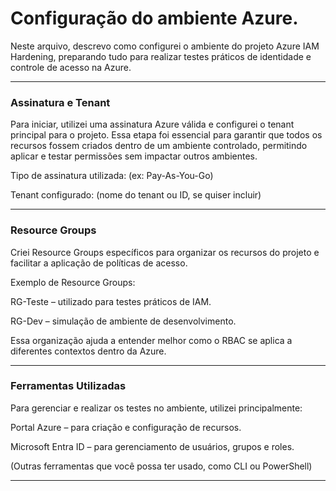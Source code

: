 # Configuração do ambiente Azure.

Neste arquivo, descrevo como configurei o ambiente do projeto Azure IAM Hardening, preparando tudo para realizar testes práticos de identidade e controle de acesso na Azure.

---

### Assinatura e Tenant

Para iniciar, utilizei uma assinatura Azure válida e configurei o tenant principal para o projeto. Essa etapa foi essencial para garantir que todos os recursos fossem criados dentro de um ambiente controlado, permitindo aplicar e testar permissões sem impactar outros ambientes.

Tipo de assinatura utilizada: (ex: Pay-As-You-Go)

Tenant configurado: (nome do tenant ou ID, se quiser incluir)

---

### Resource Groups

Criei Resource Groups específicos para organizar os recursos do projeto e facilitar a aplicação de políticas de acesso.

Exemplo de Resource Groups:

RG-Teste – utilizado para testes práticos de IAM.

RG-Dev – simulação de ambiente de desenvolvimento.

Essa organização ajuda a entender melhor como o RBAC se aplica a diferentes contextos dentro da Azure.

---

### Ferramentas Utilizadas

Para gerenciar e realizar os testes no ambiente, utilizei principalmente:

Portal Azure – para criação e configuração de recursos.

Microsoft Entra ID – para gerenciamento de usuários, grupos e roles.

(Outras ferramentas que você possa ter usado, como CLI ou PowerShell)

---
